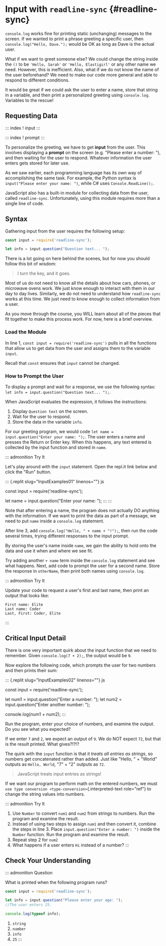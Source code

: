 # Input with `readline-sync` {#readline-sync}

`console.log` works fine for printing static (unchanging) messages to
the screen. If we wanted to print a phrase greeting a specific user,
then `console.log("Hello, Dave.");` would be OK as long as Dave is the
actual user.

What if we want to greet someone else? We could change the string inside
the `()` to be `'Hello, Sarah'` or `'Hello, Elastigirl'` or any other
name we need. However, this is inefficient. Also, what if we do not know
the name of the user beforehand? We need to make our code more general
and able to respond to different conditions.

It would be great if we could ask the user to enter a name, store that
string in a variable, and then print a personalized greeting using
`console.log`. Variables to the rescue!

## Requesting Data

::: index
! input
:::

::: index
! prompt
:::

To personalize the greeting, we have to get **input** from the user.
This involves displaying a **prompt** on the screen (e.g. \"Please enter
a number: \"), and then waiting for the user to respond. Whatever
information the user enters gets stored for later use.

As we saw earlier, each programming language has its own way of
accomplishing the same task. For example, the Python syntax is
`input("Please enter your name: ")`, while C# uses
`Console.ReadLine();`.

JavaScript also has a built-in module for collecting data from the user,
called `readline-sync`. Unfortunately, using this module requires more
than a single line of code.

## Syntax

Gathering input from the user requires the following setup:

``` {.js linenos=""}
const input = require('readline-sync');

let info = input.question("Question text... ");
```

There is a lot going on here behind the scenes, but for now you should
follow this bit of wisdom:

> I turn the key, and it goes.

Most of us do not need to know all the details about how cars, phones,
or microwave ovens work. We just know enough to interact with them in
our day to day lives. Similarly, we do not need to understand how
`readline-sync` works at this time. We just need to know enough to
collect information from a user.

As you move through the course, you WILL learn about all of the pieces
that fit together to make this process work. For now, here is a brief
overview.

### Load the Module

In line 1, `const input = require('readline-sync')` pulls in all the
functions that allow us to get data from the user and assigns them to
the variable `input`.

Recall that `const` ensures that `input` cannot be changed.

### How to Prompt the User

To display a prompt and wait for a response, we use the following
syntax: `let info = input.question("Question text... ");`.

When JavaScript evaluates the expression, it follows the instructions:

1.  Display `Question text` on the screen.
2.  Wait for the user to respond.
3.  Store the data in the variable `info`.

For our greeting program, we would code
`let name = input.question("Enter your name: ");`. The user enters a
name and presses the Return or Enter key. When this happens, any text
entered is collected by the input function and stored in `name`.

::: admonition
Try It

Let\'s play around with the `input` statement. Open the repl.it link
below and click the \"Run\" button.

::: {.replit slug="InputExamples01" linenos=""}
js

const input = require(\'readline-sync\');

let name = input.question(\"Enter your name: \");
:::
:::

Note that after entering a name, the program does not actually DO
anything with the information. If we want to print the data as part of a
message, we need to put `name` inside a `console.log` statement.

After line 3, add `console.log("Hello, " + name + "!");`, then run the
code several times, trying different responses to the input prompt.

By storing the user\'s name inside `name`, we gain the ability to hold
onto the data and use it when and where we see fit.

Try adding another `+ name` term inside the `console.log` statement and
see what happens. Next, add code to prompt the user for a second name.
Store the response in `otherName`, then print both names using
`console.log`.

::: admonition
Try It

Update your code to request a user\'s first and last name, then print an
output that looks like:

    First name: Elite
    Last name: Coder
    Last, First: Coder, Elite
:::

## Critical Input Detail

There is one very important quirk about the input function that we need
to remember. Given `console.log(7 + 2);`, the output would be `9`.

Now explore the following code, which prompts the user for two numbers
and then prints their sum:

::: {.replit slug="InputExamples02" linenos=""}
js

const input = require(\'readline-sync\');

let num1 = input.question(\"Enter a number: \"); let num2 =
input.question(\"Enter another number: \");

console.log(num1 + num2);
:::

Run the program, enter your choice of numbers, and examine the output.
Do you see what you expected?

If we enter `7` and `2`, we expect an output of `9`. We do NOT expect
`72`, but that is the result printed. What gives?!?!?

The quirk with the `input` function is that it *treats all entries as
strings*, so numbers get concatenated rather than added. Just like
\"Hello, \" + \"World\" outputs as `Hello, World`, \"7\" + \"2\" outputs
as `72`.

> JavaScript treats input entries as strings!

If we want our program to perform math on the entered numbers, we must
`use type conversion <type-conversion>`{.interpreted-text role="ref"} to
change the string values into numbers.

::: admonition
Try It

1.  Use `Number` to convert `num1` and `num2` from strings to numbers.
    Run the program and examine the result.
2.  Instead of using two steps to assign `num1` and then convert it,
    combine the steps in line 3. Place
    `input.question("Enter a number: ")` inside the `Number` function.
    Run the program and examine the result.
3.  Repeat step 2 for `num2`
4.  What happens if a user enters `Hi` instead of a number?
:::

## Check Your Understanding

::: admonition
Question

What is printed when the following program runs?

``` {.js linenos=""}
const input = require('readline-sync');

let info = input.question("Please enter your age: ");
//The user enters 25.

console.log(typeof info);
```

1.  `string`
2.  `number`
3.  `info`
4.  `25`
:::
